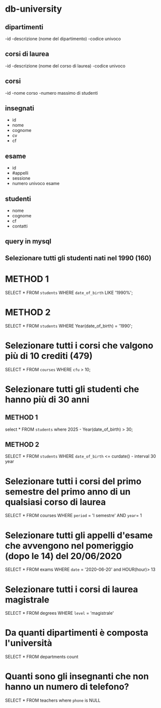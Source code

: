 # db-university

## dipartimenti
-id
-descrizione (nome del dipartimento)
-codice univoco

## corsi di laurea
-id
-descrizione (nome del corso di laurea)
-codice univoco

## corsi
-id
-nome corso
-numero massimo di studenti

## insegnati
- id
- nome
- cognome
- cv
- cf

## esame
- id
- #appelli
- sessione
- numero univoco esame

## studenti
- nome  
- cognome 
- cf 
- contatti

## query in mysql

## Selezionare tutti gli studenti nati nel 1990 (160)
# METHOD 1
SELECT * 
FROM `students`
WHERE `date_of_birth` 
LIKE '1990%';

# METHOD 2
SELECT * 
FROM `students`
WHERE Year(date_of_birth) = '1990';


# Selezionare tutti i corsi che valgono più di 10 crediti (479)

SELECT * 
FROM `courses`
WHERE `cfu` > 10;

# Selezionare tutti gli studenti che hanno più di 30 anni
## METHOD 1
select *
FROM `students`
where 2025 - Year(date_of_birth) > 30;

## METHOD 2
SELECT *
FROM `students`
WHERE `date_of_birth` <= curdate() - interval 30 year

# Selezionare tutti i corsi del primo semestre del primo anno di un qualsiasi corso di laurea

SELECT * 
FROM  courses 
WHERE `period` = 'I semestre' AND `year`= 1

# Selezionare tutti gli appelli d'esame che avvengono nel pomeriggio (dopo le 14) del 20/06/2020 

SELECT * 
FROM  exams
WHERE `date` = '2020-06-20' and HOUR(hour)> 13


# Selezionare tutti i corsi di laurea magistrale 
SELECT * 
FROM  degrees
WHERE `level` = 'magistrale'

# Da quanti dipartimenti è composta l'università
SELECT * 
FROM departments 
count

# Quanti sono gli insegnanti che non hanno un numero di telefono?
SELECT * 
FROM teachers
where `phone` is NULL